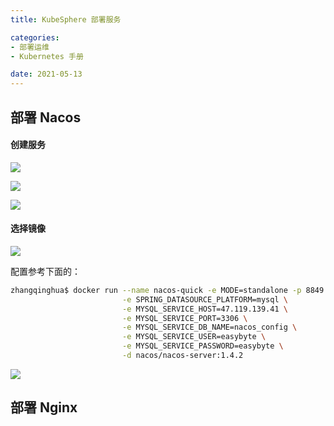 ```yaml
---
title: KubeSphere 部署服务

categories:
- 部署运维
- Kubernetes 手册

date: 2021-05-13
---
```

## 部署 Nacos
#### 创建服务
![](https://cdn.jsdelivr.net/gh/zhangqinghua/hexo_image/20210517115621.png)

![](https://cdn.jsdelivr.net/gh/zhangqinghua/hexo_image/20210517115844.png)

![](https://cdn.jsdelivr.net/gh/zhangqinghua/hexo_image/20210517120013.png)

#### 选择镜像
![](https://cdn.jsdelivr.net/gh/zhangqinghua/hexo_image/20210517120254.png)

配置参考下面的：

```bash
zhangqinghua$ docker run --name nacos-quick -e MODE=standalone -p 8849:8848 \
                         -e SPRING_DATASOURCE_PLATFORM=mysql \
                         -e MYSQL_SERVICE_HOST=47.119.139.41 \
                         -e MYSQL_SERVICE_PORT=3306 \
                         -e MYSQL_SERVICE_DB_NAME=nacos_config \
                         -e MYSQL_SERVICE_USER=easybyte \
                         -e MYSQL_SERVICE_PASSWORD=easybyte \
                         -d nacos/nacos-server:1.4.2
```

![](https://cdn.jsdelivr.net/gh/zhangqinghua/hexo_image/20210517120428.png)

## 部署 Nginx